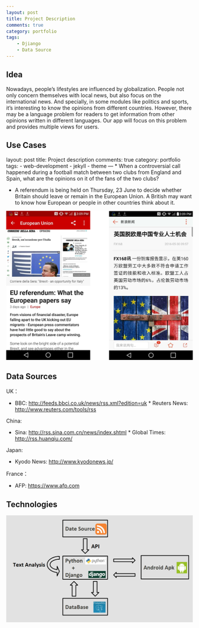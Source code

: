 ```yaml
---
layout: post
title: Project Description
comments: true
category: portfolio
tags:
    - Djiango
    - Data Source
---
```


## Idea ##


Nowadays, people’s lifestyles are influenced by globalization. People not only concern themselves with local news, but also focus on the international news. And specially, in some modules like politics and sports, it’s interesting to know the opinions from different countries. However, there may be a language problem for readers to get information from other opinions written in different languages. Our app will focus on this problem and provides multiple views for users.


## Use Cases ##

layout: post title: Project description comments: true category: portfolio tags: - web-development - jekyll - theme — * When a controversial call happened during a football match between two clubs from England and Spain, what are the opinions on it of the fans of the two clubs?

* A referendum is being held on Thursday, 23 June to decide whether Britain should leave or remain in the European Union. A British may want to know how European or people in other countries think about it.

<img src="/assets/bbc.png" width="600px" />

## Data Sources ## 

UK：
* BBC: http://feeds.bbci.co.uk/news/rss.xml?edition=uk * Reuters News: http://www.reuters.com/tools/rss

China:
* Sina: http://rss.sina.com.cn/news/index.shtml * Global Times: http://rss.huanqiu.com/

Japan:
* Kyodo News: http://www.kyodonews.jp/

France：
* AFP: https://www.afp.com


## Technologies ##

<img src="/assets/technologies.png" width="700px" />

